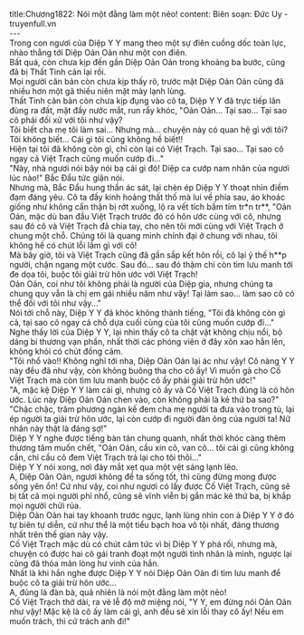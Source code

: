 title:Chương1822: Nói một đằng làm một nẻo!
content:
Biên soạn: Đức Uy - truyenfull.vn<br>---<br>Trong con ngươi của Diệp Y Y mang theo một sự điên cuồng dốc toàn lực, nhào thẳng tới Diệp Oản Oản như một con điên.<br>Bất quá, còn chưa kịp đến gần Diệp Oản Oản trong khoảng ba bước, cũng đã bị Thất Tinh cản lại rồi.<br>Mọi người căn bản còn chưa kịp thấy rõ, trước mặt Diệp Oản Oản cũng đã nhiều hơn một gã thiếu niên mặt mày lạnh lùng.<br>Thất Tinh căn bản còn chưa kịp đụng vào cô ta, Diệp Y Y đã trực tiếp lăn đùng ra đất, mặt đầy nước mắt, run rẩy khóc, "Oản Oản... Tại sao... Tại sao cô phải đối xử với tôi như vậy?<br>Tôi biết cha mẹ tôi làm sai... Nhưng mà... chuyện này có quan hệ gì với tôi? Tôi không biết... Cái gì tôi cũng không hề biết!!<br>Hiện tại tôi đã không còn gì, chỉ còn lại có Việt Trạch. Tại sao... Tại sao cô ngay cả Việt Trạch cũng muốn cướp đi..."<br>"Này, nhà ngươi nói bậy nói bạ cái gì đó! Diệp ca cướp nam nhân của ngươi lúc nào!" Bắc Đẩu tức giận nói.<br>Nhưng mà, Bắc Đẩu hung thần ác sát, lại chèn ép Diệp Y Y thoạt nhìn điềm đạm đáng yêu. Cô ta đầy kinh hoảng thất thố mà lui về phía sau, áo khoác giống như không cẩn thận bị rớt xuống, lộ ra vết tích bầm tím tr*n tr**, "Oản Oản, mặc dù ban đầu Việt Trạch trước đó có hôn ước cùng với cô, nhưng sau đó cô và Việt Trạch đã chia tay, cho nên tôi mới cùng với Việt Trạch ở chung một chỗ. Chúng tôi là quang minh chính đại ở chung với nhau, tôi không hề có chút lỗi lầm gì với cô!<br>Mà bây giờ, tôi và Việt Trạch cũng đã gần sắp kết hôn rồi, cô lại ỷ thế h**p người, chặn ngang một cước. Sau đó... sau đó thậm chí còn tìm lưu manh tới đe dọa tôi, buộc tôi giải trừ hôn ước với Việt Trạch!<br>Oản Oản, coi như tôi không phải là người của Diệp gia, nhưng chúng ta chung quy vẫn là chị em gái nhiều năm như vậy! Tại làm sao... làm sao cô có thể đối với tôi như vậy..."<br>Nói tới chỗ này, Diệp Y Y đã khóc không thành tiếng, "Tôi đã không còn gì cả, tại sao cô ngay cả chỗ dựa cuối cùng của tôi cũng muốn cướp đi..."<br>Nghe thấy lời của Diệp Y Y, lại nhìn thấy cô ta chật vật không chịu nổi, bộ dáng bi thương vạn phần, nhất thời các phóng viên ở đây xôn xao hẳn lên, không khỏi có chút đồng cảm.<br>"Tôi nhổ vào!! Không nghĩ tới nha, Diệp Oản Oản lại ác như vậy! Cô nàng Y Y này đều đã như vậy, còn không buông tha cho cô ấy! Vì muốn gả cho Cố Việt Trạch mà còn tìm lưu manh buộc cô ấy phải giải trừ hôn ước!"<br>"A, mặc kệ Diệp Y Y làm cái gì, nhưng cô ấy và Cố Việt Trạch đúng là có hôn ước. Lúc này Diệp Oản Oản chen vào, còn không phải là kẻ thứ ba sao?"<br>"Chậc chậc, trăm phương ngàn kế đem cha mẹ người ta đưa vào trong tù, lại ép người ta giải trừ hôn ước, lại còn cướp đi người đàn ông của người ta! Nữ nhân này thật là đáng sợ!"<br>Diệp Y Y nghe được tiếng bàn tán chung quanh, nhất thời khóc càng thêm thương tâm muốn chết, "Oản Oản, cầu xin cô, van cô… tôi cái gì cũng không cần, chỉ cầu cô đem Việt Trạch trả lại cho tôi thôi..."<br>Diệp Y Y nói xong, nơi đáy mắt xẹt qua một vệt sáng lạnh lẽo.<br>A, Diệp Oản Oản, ngươi không để ta sống tốt, thì cũng đừng mong được sống yên ổn! Cứ như vậy, coi như ngươi có lấy được Cố Việt Trạch, cũng sẽ bị tất cả mọi người phỉ nhổ, cũng sẽ vĩnh viễn bị gắn mác kẻ thứ ba, bị khắp mọi người chửi rủa.<br>Diệp Oản Oản hai tay khoanh trước ngực, lạnh lùng nhìn con ả Diệp Y Y ở đó tự biên tự diễn, cứ như thể là một tiểu bạch hoa vô tội nhất, đáng thương nhất trên thế gian này vậy.<br>Cố Việt Trạch mặc dù có chút căm tức vì bị Diệp Y Y phá rối, nhưng mà, chuyện có được hai cô gái tranh đoạt một người tình nhân là mình, ngược lại cũng đã thỏa mãn lòng hư vinh của hắn.<br>Nhất là khi hắn nghe được Diệp Y Y nói Diệp Oản Oản đi tìm lưu manh để buộc cô ta giải trừ hôn ước…<br>A, đúng là đàn bà, quả nhiên là nói một đằng làm một nẻo!<br>Cố Việt Trạch thở dài, ra vẻ lễ độ mở miệng nói, "Y Y, em đừng nói Oản Oản như vậy! Mặc kệ là cô ấy làm cái gì, anh đều sẽ xin lỗi thay cô ấy! Nếu em muốn trách, thì cứ trách anh đi!"